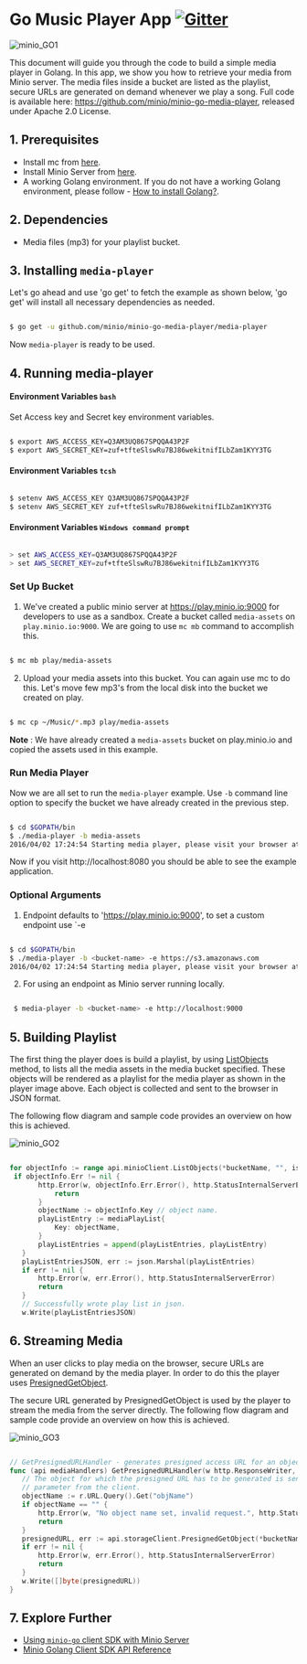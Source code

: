 # Go Music Player App [![Gitter](https://badges.gitter.im/Join%20Chat.svg)](https://gitter.im/minio/minio?utm_source=badge&utm_medium=badge&utm_campaign=pr-badge&utm_content=badge)

![minio_GO1](https://github.com/minio/minio-go-media-player/blob/master/docs/screenshots/minio-go1.jpg?raw=true)

 This document will guide you through the code to build a simple media player in Golang. In this app, we show you how to retrieve your media from Minio server. The media files inside a bucket are listed as the playlist, secure URLs are generated on demand whenever we play a song. Full code is available here: https://github.com/minio/minio-go-media-player, released under Apache 2.0 License.

## 1. Prerequisites

* Install mc  from [here](https://docs.minio.io/docs/minio-client-quickstart-guide).
* Install Minio Server from [here](https://docs.minio.io/docs/minio ).
* A working Golang environment. If you do not have a working Golang environment, please follow - [How to install Golang?](https://docs.minio.io/docs/how-to-install-golang).

## 2. Dependencies


* Media files (mp3) for your playlist bucket.


## 3. Installing `media-player`


Let's go ahead and use 'go get' to fetch the example as shown below, 'go get' will install all necessary dependencies as needed.


```sh

$ go get -u github.com/minio/minio-go-media-player/media-player

```

Now `media-player` is ready to be used.

## 4. Running media-player

#### Environment Variables `bash`

Set Access key and Secret key environment variables.

```sh

$ export AWS_ACCESS_KEY=Q3AM3UQ867SPQQA43P2F
$ export AWS_SECRET_KEY=zuf+tfteSlswRu7BJ86wekitnifILbZam1KYY3TG

```

#### Environment Variables `tcsh`

```sh

$ setenv AWS_ACCESS_KEY Q3AM3UQ867SPQQA43P2F
$ setenv AWS_SECRET_KEY zuf+tfteSlswRu7BJ86wekitnifILbZam1KYY3TG

```

#### Environment Variables `Windows command prompt`

```sh

> set AWS_ACCESS_KEY=Q3AM3UQ867SPQQA43P2F
> set AWS_SECRET_KEY=zuf+tfteSlswRu7BJ86wekitnifILbZam1KYY3TG

```



### Set Up Bucket

1. We've created a public minio server at https://play.minio.io:9000 for developers to use as a sandbox.  Create a bucket called `media-assets` on `play.minio.io:9000`. We are going to use `mc mb` command to accomplish this.

 ```sh

$ mc mb play/media-assets

```
2. Upload your media assets into this bucket. You can again use mc to do this. Let's move few mp3's from the local disk into the bucket we created on play.

```sh

$ mc cp ~/Music/*.mp3 play/media-assets

```
**Note** : We have already created a `media-assets` bucket on play.minio.io and copied the assets used in this example.

### Run Media Player

Now we are all set to run the `media-player` example. Use `-b` command line option to specify the bucket we have already created in the previous step.

```sh

$ cd $GOPATH/bin
$ ./media-player -b media-assets
2016/04/02 17:24:54 Starting media player, please visit your browser at http://localhost:8080

```
Now if you visit http://localhost:8080  you should be able to see the example application.

### Optional Arguments

1. Endpoint defaults to 'https://play.minio.io:9000', to set a custom endpoint use `-e

```sh

$ cd $GOPATH/bin
$ ./media-player -b <bucket-name> -e https://s3.amazonaws.com
2016/04/02 17:24:54 Starting media player, please visit your browser at http://localhost:8080

```

2.  For using an endpoint as Minio server running locally.

```sh

 $ media-player -b <bucket-name> -e http://localhost:9000

```


## 5. Building Playlist

The first thing the player does is build a playlist, by using [ListObjects](https://docs.minio.io/docs/golang-client-api-reference#ListObjects) method, to lists all the media assets in the media bucket specified. These objects will be rendered as a playlist for the media player as shown in the player image above. Each object is collected and sent to the browser in JSON format.

The following flow diagram and sample code provides an overview on how this is achieved.

![minio_GO2](https://github.com/minio/minio-go-media-player/blob/master/docs/screenshots/minio-go2.jpg?raw=true)


 ```go

 for objectInfo := range api.minioClient.ListObjects(*bucketName, "", isRecursive, doneCh) {
  if objectInfo.Err != nil {
		http.Error(w, objectInfo.Err.Error(), http.StatusInternalServerError)
			return
		}
		objectName := objectInfo.Key // object name.
		playListEntry := mediaPlayList{
			Key: objectName,
		}
		playListEntries = append(playListEntries, playListEntry)
	}
	playListEntriesJSON, err := json.Marshal(playListEntries)
	if err != nil {
		http.Error(w, err.Error(), http.StatusInternalServerError)
		return
	}
	// Successfully wrote play list in json.
	w.Write(playListEntriesJSON)

 ```

## 6. Streaming Media

When an user clicks to play media on the browser, secure URLs are generated on demand by the media player. In order to do this the player uses [PresignedGetObject](https://docs.minio.io/docs/golang-client-api-reference#PresignedGetObject).

The secure URL generated by PresignedGetObject is used by the player to stream the media from the server directly. The following flow diagram and sample code provide an overview on how this is achieved.


![minio_GO3](https://github.com/minio/minio-go-media-player/blob/master/docs/screenshots/minio-go3.jpg?raw=true)


 ```go

 // GetPresignedURLHandler - generates presigned access URL for an object.
func (api mediaHandlers) GetPresignedURLHandler(w http.ResponseWriter, r *http.Request) {
	// The object for which the presigned URL has to be generated is sent as a query
	// parameter from the client.
	objectName := r.URL.Query().Get("objName")
	if objectName == "" {
		http.Error(w, "No object name set, invalid request.", http.StatusBadRequest)
		return
	}
	presignedURL, err := api.storageClient.PresignedGetObject(*bucketName, objectName, 1000*time.Second, nil)
	if err != nil {
		http.Error(w, err.Error(), http.StatusInternalServerError)
		return
	}
	w.Write([]byte(presignedURL))
}

 ```

## 7. Explore Further

- [Using `minio-go` client SDK with Minio Server](https://docs.minio.io/docs/golang-client-quickstart-guide)
- [Minio Golang Client SDK API Reference](https://docs.minio.io/docs/golang-client-api-reference)
